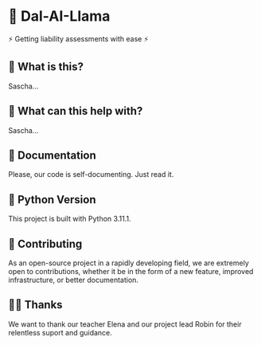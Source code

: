 # 🦙 Dal-AI-Llama

⚡️ Getting liability assessments with ease ⚡

## 🤔 What is this?
Sascha...

## 🚀 What can this help with?
Sascha...

## 📖 Documentation
Please, our code is self-documenting. Just read it.

## 🐍 Python Version
This project is built with Python 3.11.1.

## 💁 Contributing

As an open-source project in a rapidly developing field, we are extremely open to contributions, whether it be in the form of a new feature, improved infrastructure, or better documentation.

## 🫶🏼 Thanks
We want to thank our teacher Elena and our project lead Robin for their relentless suport and guidance.
